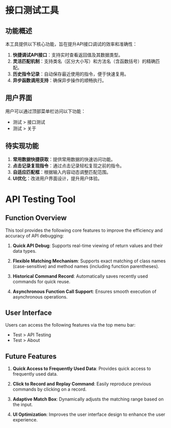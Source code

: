 # 接口测试工具

## 功能概述

本工具提供以下核心功能，旨在提升API接口调试的效率和准确性：

1. **快捷调试API接口**：支持实时查看返回值及其数据类型。
2. **灵活匹配机制**：支持类名（区分大小写）和方法名（含函数括号）的精确匹配。
3. **历史指令记录**：自动保存最近使用的指令，便于快速复用。
4. **异步函数调用支持**：确保异步操作的顺畅执行。

## 用户界面

用户可以通过顶部菜单栏访问以下功能：
- 测试 > 接口测试
- 测试 > 关于

## 待实现功能

1. **常用数据快捷获取**：提供常用数据的快速访问功能。
2. **点击记录复现指令**：通过点击记录轻松复现之前的指令。
3. **自适应匹配框**：根据输入内容动态调整匹配范围。
4. **UI优化**：改进用户界面设计，提升用户体验。

# API Testing Tool

## Function Overview

This tool provides the following core features to improve the efficiency and accuracy of API debugging:

1. **Quick API Debug**: Supports real-time viewing of return values and their data types.

2. **Flexible Matching Mechanism**: Supports exact matching of class names (case-sensitive) and method names (including function parentheses).

3. **Historical Command Record**: Automatically saves recently used commands for quick reuse.

4. **Asynchronous Function Call Support**: Ensures smooth execution of asynchronous operations.

## User Interface

Users can access the following features via the top menu bar:
- Test > API Testing
- Test > About

## Future Features

1. **Quick Access to Frequently Used Data**: Provides quick access to frequently used data.

2. **Click to Record and Replay Command**: Easily reproduce previous commands by clicking on a record.

3. **Adaptive Match Box**: Dynamically adjusts the matching range based on the input.

4. **UI Optimization**: Improves the user interface design to enhance the user experience.
